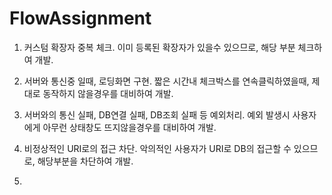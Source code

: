 # FlowAssignment
1. 커스텀 확장자 중복 체크.
이미 등록된 확장자가 있을수 있으므로, 해당 부분 체크하여 개발.

2. 서버와 통신중 일때, 로딩화면 구현.
짧은 시간내 체크박스를 연속클릭하였을때, 제대로 동작하지 않을경우를 대비하여 개발.

3. 서버와의 통신 실패, DB연결 실패, DB조회 실패 등 예외처리.
예외 발생시 사용자에게 아무런 상태창도 뜨지않을경우를 대비하여 개발.

4. 비정상적인 URI로의 접근 차단.
악의적인 사용자가 URI로 DB의 접근할 수 있으므로, 해당부분을 차단하여 개발.

5. 
